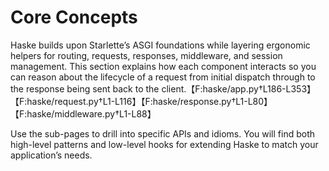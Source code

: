 # Core Concepts

Haske builds upon Starlette’s ASGI foundations while layering ergonomic helpers for routing, requests, responses, middleware, and session management. This section explains how each component interacts so you can reason about the lifecycle of a request from initial dispatch through to the response being sent back to the client.【F:haske/app.py†L186-L353】【F:haske/request.py†L1-L116】【F:haske/response.py†L1-L80】【F:haske/middleware.py†L1-L88】

Use the sub-pages to drill into specific APIs and idioms. You will find both high-level patterns and low-level hooks for extending Haske to match your application’s needs.
